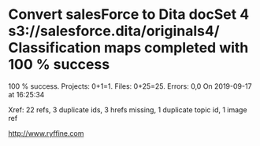 # Convert salesForce to Dita docSet 4 s3://salesforce.dita/originals4/ Classification maps completed with 100 % success

100 % success. Projects: 0+1=1.  Files: 0+25=25. Errors: 0,0  On 2019-09-17 at 16:25:34

Xref: 22 refs, 3 duplicate ids, 3 hrefs missing, 1 duplicate topic id, 1 image ref



http://www.ryffine.com
